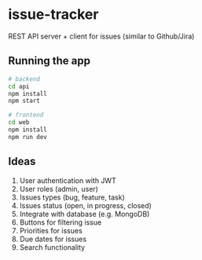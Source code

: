 # issue-tracker
REST API server + client for issues (similar to Github/Jira)

## Running the app

```bash
# backend
cd api
npm install 
npm start

# frontend
cd web
npm install
npm run dev
```

## Ideas

1. User authentication with JWT
2. User roles (admin, user)
3. Issues types (bug, feature, task)
4. Issues status (open, in progress, closed)
5. Integrate with database (e.g. MongoDB)
6. Buttons for filtering issue
7. Priorities for issues 
8. Due dates for issues
9. Search functionality